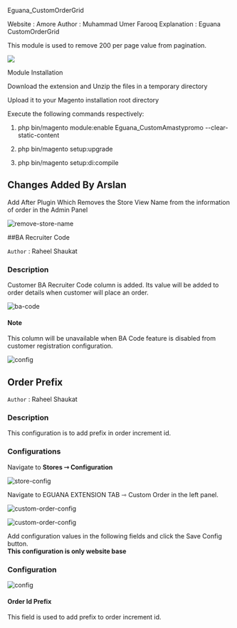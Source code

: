 Eguana_CustomOrderGrid

Website : Amore
Author : Muhammad Umer Farooq
Explanation : Eguana CustomOrderGrid

This module is used to remove 200 per page value from pagination.

![](https://i.ibb.co/GtVzFmj/ordergridpagination.png)

Module Installation

Download the extension and Unzip the files in a temporary directory

Upload it to your Magento installation root directory

Execute the following commands respectively:

1.  php bin/magento module:enable Eguana_CustomAmastypromo --clear-static-content

2.  php bin/magento setup:upgrade

3.  php bin/magento setup:di:compile

## Changes Added By Arslan

Add After Plugin Which Removes the Store View Name from the information of order in the Admin Panel

![remove-store-name](https://nimbus-screenshots.s3.amazonaws.com/s/7ad19141cd81592911a6f1b8a6ae534d.png)

##BA Recruiter Code

`Author` : Raheel Shaukat

### Description

Customer BA Recruiter Code column is added. Its value will be added to order details when customer will place an order.

![ba-code](https://nimbus-screenshots.s3.amazonaws.com/s/aa48b62f1de1bd9f8f01168d2adae81b.png)

#### Note

This column will be unavailable when BA Code feature is disabled from customer registration configuration.

![config](https://nimbus-screenshots.s3.amazonaws.com/s/eae4d2ed25eab601c331b19589260f60.png)

## Order Prefix

`Author` : Raheel Shaukat

### Description

This configuration is to add prefix in order increment id.

### Configurations

Navigate to **Stores­ ⇾ Configuration**

![store-config](https://nimbus-screenshots.s3.amazonaws.com/s/b7d0f7098eb8912cea0507737a970139.png)

Navigate to EGUANA EXTENSION TAB ⇾ Custom Order in the left panel.

![custom-order-config](https://i.ibb.co/GMr60qH/screenshot-local-stw-magentoshop-net-2020-11-12-13-44-48.png)

![custom-order-config](https://nimbus-screenshots.s3.amazonaws.com/s/945e8e84873228b35430fa86e4f019b0.png)

Add configuration values in the following fields and click the Save Config button.  
**This configuration is only website base**

### Configuration

![config](https://nimbus-screenshots.s3.amazonaws.com/s/fe28f1de864b2fbf034fbebacaa26bd4.png)

#### Order Id Prefix

This field is used to add prefix to order increment id.
